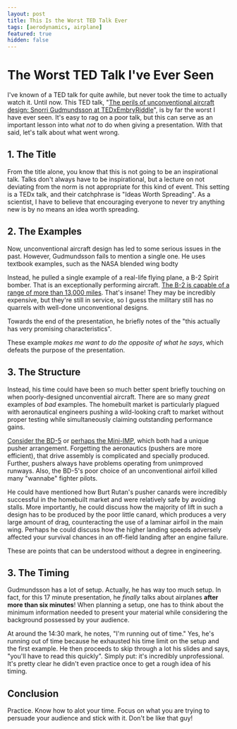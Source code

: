 ```yaml
---
layout: post
title: This Is the Worst TED Talk Ever
tags: [aerodynamics, airplane]
featured: true
hidden: false
---
```


# The Worst TED Talk I've Ever Seen

I've known of a TED talk for quite awhile, but never took the time to actually watch it.
Until now.
This TED talk, "[The perils of unconventional aircraft design: Snorri Gudmundsson at TEDxEmbryRiddle](https://www.youtube.com/watch?v=dUCFVXqondU)", is by far the worst I have ever seen.
It's easy to rag on a poor talk, but this can serve as an important lesson into what *not* to do when giving a presentation.
With that said, let's talk about what went wrong.

## 1. The Title

From the title alone, you know that this is not going to be an inspirational talk.
Talks don't always have to be inspirational, but a lecture on not deviating from the norm is not appropriate for this kind of event.
This setting is a TEDx talk, and their catchphrase is "Ideas Worth Spreading".
As a scientist, I have to believe that encouraging everyone to never try anything new is by no means an idea worth spreading.

## 2. The Examples

Now, unconventional aircraft design has led to some serious issues in the past.
However, Gudmundsson fails to mention a single one.
He uses textbook examples, such as the NASA blended wing bodty

Instead, he pulled a single example of a real-life flying plane, a B-2 Spirit bomber.
That is an exceptionally performing aircraft.
[The B-2 is capable of a range of more than 13,000 miles](https://en.wikipedia.org/wiki/Northrop_Grumman_B-2_Spirit).
That's insane!
They may be incredibly expensive, but they're still in service, so I guess the military still has no quarrels with well-done unconventional designs.

Towards the end of the presentation, he briefly notes of the "this actually has very promising characteristics".


These example *makes me want to do the opposite of what he says*, which defeats the purpose of the presentation.

## 3. The Structure

Instead, his time could have been so much better spent briefly touching on when poorly-designed unconvential aircraft.
There are so many *great* examples of *bad* examples.
The homebuilt market is particularly plagued with aeronautical engineers pushing a wild-looking craft to market without proper testing while simultaneously claiming outstanding performance gains.

[Consider the BD-5](https://en.wikipedia.org/wiki/Bede_BD-5) or [perhaps the Mini-IMP](https://en.wikipedia.org/wiki/Aerocar_Mini-IMP), which both had a unique pusher arrangement.
Forgetting the aeronautics (pushers are more efficient), that drive assembly is complicated and specially produced.
Further, pushers always have problems operating from unimproved runways.
Also, the BD-5's poor choice of an unconventional airfoil killed many "wannabe" fighter pilots.

He could have mentioned how Burt Rutan's pusher canards were incredibly successful in the homebuilt market and were relatively safe by avoiding stalls.
More importantly, he could discuss how the majority of lift in such a design has to be produced by the poor little canard, which produces a very large amount of drag, counteracting the use of a laminar airfoil in the main wing.
Perhaps he could discuss how the higher landing speeds adversely affected your survival chances in an off-field landing after an engine failure.

These are points that can be understood without a degree in engineering. 

## 3. The Timing

Gudmundsson has a lot of setup.
Actually, he has way too much setup.
In fact, for this 17 minute presentation, he *finally* talks about airplanes **after more than six minutes**!
When planning a setup, one has to think about the minimum information needed to present your material while considering the background possessed by your audience.

At around the 14:30 mark, he notes, "I'm running out of time."
Yes, he's running out of time because he exhausted his time limit on the setup and the first example.
He then proceeds to skip through a lot his slides and says, "you'll have to read this quickly".
Simply put: it's incredibly unprofessional.
It's pretty clear he didn't even practice once to get a rough idea of his timing.

## Conclusion

Practice.
Know how to alot your time.
Focus on what you are trying to persuade your audience and stick with it.
Don't be like that guy!
